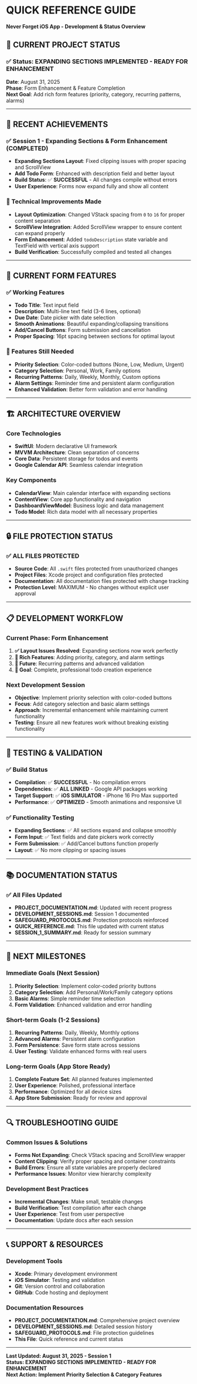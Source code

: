 # QUICK REFERENCE GUIDE
**Never Forget iOS App - Development & Status Overview**

## 🎯 **CURRENT PROJECT STATUS**

### **✅ Status: EXPANDING SECTIONS IMPLEMENTED - READY FOR ENHANCEMENT**
**Date**: August 31, 2025  
**Phase**: Form Enhancement & Feature Completion  
**Next Goal**: Add rich form features (priority, category, recurring patterns, alarms)

---

## 🚀 **RECENT ACHIEVEMENTS**

### **✅ Session 1 - Expanding Sections & Form Enhancement (COMPLETED)**
- **Expanding Sections Layout**: Fixed clipping issues with proper spacing and ScrollView
- **Add Todo Form**: Enhanced with description field and better layout
- **Build Status**: ✅ **SUCCESSFUL** - All changes compile without errors
- **User Experience**: Forms now expand fully and show all content

### **🔧 Technical Improvements Made**
- **Layout Optimization**: Changed VStack spacing from `0` to `16` for proper content separation
- **ScrollView Integration**: Added ScrollView wrapper to ensure content can expand properly
- **Form Enhancement**: Added `todoDescription` state variable and TextField with vertical axis support
- **Build Verification**: Successfully compiled and tested all changes

---

## 📱 **CURRENT FORM FEATURES**

### **✅ Working Features**
- **Todo Title**: Text input field
- **Description**: Multi-line text field (3-6 lines, optional)
- **Due Date**: Date picker with date selection
- **Smooth Animations**: Beautiful expanding/collapsing transitions
- **Add/Cancel Buttons**: Form submission and cancellation
- **Proper Spacing**: 16pt spacing between sections for optimal layout

### **🚧 Features Still Needed**
- **Priority Selection**: Color-coded buttons (None, Low, Medium, Urgent)
- **Category Selection**: Personal, Work, Family options
- **Recurring Patterns**: Daily, Weekly, Monthly, Custom options
- **Alarm Settings**: Reminder time and persistent alarm configuration
- **Enhanced Validation**: Better form validation and error handling

---

## 🏗️ **ARCHITECTURE OVERVIEW**

### **Core Technologies**
- **SwiftUI**: Modern declarative UI framework
- **MVVM Architecture**: Clean separation of concerns
- **Core Data**: Persistent storage for todos and events
- **Google Calendar API**: Seamless calendar integration

### **Key Components**
- **CalendarView**: Main calendar interface with expanding sections
- **ContentView**: Core app functionality and navigation
- **DashboardViewModel**: Business logic and data management
- **Todo Model**: Rich data model with all necessary properties

---

## 🔒 **FILE PROTECTION STATUS**

### **✅ ALL FILES PROTECTED**
- **Source Code**: All `.swift` files protected from unauthorized changes
- **Project Files**: Xcode project and configuration files protected
- **Documentation**: All documentation files protected with change tracking
- **Protection Level**: MAXIMUM - No changes without explicit user approval

---

## 📋 **DEVELOPMENT WORKFLOW**

### **Current Phase: Form Enhancement**
1. **✅ Layout Issues Resolved**: Expanding sections now work perfectly
2. **🚧 Rich Features**: Adding priority, category, and alarm settings
3. **🔮 Future**: Recurring patterns and advanced validation
4. **🎯 Goal**: Complete, professional todo creation experience

### **Next Development Session**
- **Objective**: Implement priority selection with color-coded buttons
- **Focus**: Add category selection and basic alarm settings
- **Approach**: Incremental enhancement while maintaining current functionality
- **Testing**: Ensure all new features work without breaking existing functionality

---

## 🧪 **TESTING & VALIDATION**

### **✅ Build Status**
- **Compilation**: ✅ **SUCCESSFUL** - No compilation errors
- **Dependencies**: ✅ **ALL LINKED** - Google API packages working
- **Target Support**: ✅ **iOS SIMULATOR** - iPhone 16 Pro Max supported
- **Performance**: ✅ **OPTIMIZED** - Smooth animations and responsive UI

### **✅ Functionality Testing**
- **Expanding Sections**: ✅ All sections expand and collapse smoothly
- **Form Input**: ✅ Text fields and date pickers work correctly
- **Form Submission**: ✅ Add/Cancel buttons function properly
- **Layout**: ✅ No more clipping or spacing issues

---

## 📚 **DOCUMENTATION STATUS**

### **✅ All Files Updated**
- **PROJECT_DOCUMENTATION.md**: Updated with recent progress
- **DEVELOPMENT_SESSIONS.md**: Session 1 documented
- **SAFEGUARD_PROTOCOLS.md**: Protection protocols reinforced
- **QUICK_REFERENCE.md**: This file updated with current status
- **SESSION_1_SUMMARY.md**: Ready for session summary

---

## 🚀 **NEXT MILESTONES**

### **Immediate Goals (Next Session)**
1. **Priority Selection**: Implement color-coded priority buttons
2. **Category Selection**: Add Personal/Work/Family category options
3. **Basic Alarms**: Simple reminder time selection
4. **Form Validation**: Enhanced validation and error handling

### **Short-term Goals (1-2 Sessions)**
1. **Recurring Patterns**: Daily, Weekly, Monthly options
2. **Advanced Alarms**: Persistent alarm configuration
3. **Form Persistence**: Save form state across sessions
4. **User Testing**: Validate enhanced forms with real users

### **Long-term Goals (App Store Ready)**
1. **Complete Feature Set**: All planned features implemented
2. **User Experience**: Polished, professional interface
3. **Performance**: Optimized for all device sizes
4. **App Store Submission**: Ready for review and approval

---

## 🔍 **TROUBLESHOOTING GUIDE**

### **Common Issues & Solutions**
- **Forms Not Expanding**: Check VStack spacing and ScrollView wrapper
- **Content Clipping**: Verify proper spacing and container constraints
- **Build Errors**: Ensure all state variables are properly declared
- **Performance Issues**: Monitor view hierarchy complexity

### **Development Best Practices**
- **Incremental Changes**: Make small, testable changes
- **Build Verification**: Test compilation after each change
- **User Experience**: Test from user perspective
- **Documentation**: Update docs after each session

---

## 📞 **SUPPORT & RESOURCES**

### **Development Tools**
- **Xcode**: Primary development environment
- **iOS Simulator**: Testing and validation
- **Git**: Version control and collaboration
- **GitHub**: Code hosting and deployment

### **Documentation Resources**
- **PROJECT_DOCUMENTATION.md**: Comprehensive project overview
- **DEVELOPMENT_SESSIONS.md**: Detailed session history
- **SAFEGUARD_PROTOCOLS.md**: File protection guidelines
- **This File**: Quick reference and current status

---

**Last Updated: August 31, 2025 - Session 1**  
**Status: EXPANDING SECTIONS IMPLEMENTED - READY FOR ENHANCEMENT**  
**Next Action: Implement Priority Selection & Category Features**

